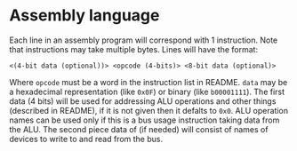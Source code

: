 # Assembly language

Each line in an assembly program will correspond with 1 instruction. Note that instructions may take multiple bytes. Lines will have the format:

`<(4-bit data (optional))> <opcode (4-bits)> <8-bit data (optional)>`

Where `opcode` must be a word in the instruction list in README. `data` may be a hexadecimal representation (like `0x0F`) or binary (like `b00001111`). The first data (4 bits) will be used for addressing ALU operations and other things (described in README), if it is not given then it defalts to `0x0`. ALU operation names can be used only if this is a bus usage instruction taking data from the ALU. The second piece data of (if needed) will consist of names of devices to write to and read from the bus.